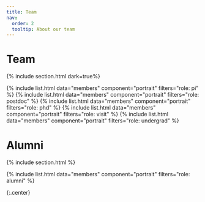 ```yaml
---
title: Team
nav:
  order: 2
  tooltip: About our team
---
```


# <i class="fas fa-users"></i>Team

{% include section.html dark=true%}

{%
  include list.html
  data="members"
  component="portrait"
  filters="role: pi"
%}
{%
  include list.html
  data="members"
  component="portrait"
  filters="role: postdoc"
%}
{%
  include list.html
  data="members"
  component="portrait"
  filters="role: phd"
%}
{%
  include list.html
  data="members"
  component="portrait"
  filters="role: visit"
%}
{%
  include list.html
  data="members"
  component="portrait"
  filters="role: undergrad"
%}

# <i class="fas fa-users"></i>Alumni

{% include section.html %}

{%
  include list.html
  data="members"
  component="portrait"
  filters="role: alumni" 
%}

{:.center}


